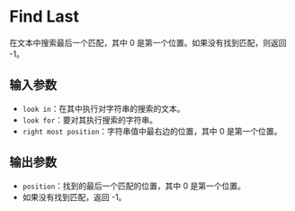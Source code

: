 # Find Last

在文本中搜索最后一个匹配，其中 0 是第一个位置。如果没有找到匹配，则返回 -1。

## 输入参数

- `look in`：在其中执行对字符串的搜索的文本。
- `look for`：要对其执行搜索的字符串。
- `right most position`：字符串值中最右边的位置，其中 0 是第一个位置。

## 输出参数

- `position`：找到的最后一个匹配的位置，其中 0 是第一个位置。
- 如果没有找到匹配，返回 -1。

